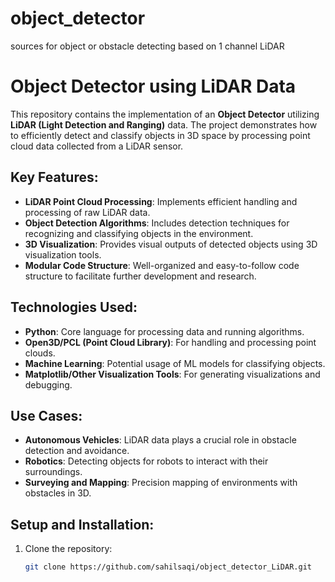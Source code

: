 # object_detector
sources for object or obstacle detecting based on 1 channel LiDAR
# Object Detector using LiDAR Data

This repository contains the implementation of an **Object Detector** utilizing **LiDAR (Light Detection and Ranging)** data. The project demonstrates how to efficiently detect and classify objects in 3D space by processing point cloud data collected from a LiDAR sensor.

## Key Features:
- **LiDAR Point Cloud Processing**: Implements efficient handling and processing of raw LiDAR data.
- **Object Detection Algorithms**: Includes detection techniques for recognizing and classifying objects in the environment.
- **3D Visualization**: Provides visual outputs of detected objects using 3D visualization tools.
- **Modular Code Structure**: Well-organized and easy-to-follow code structure to facilitate further development and research.
  
## Technologies Used:
- **Python**: Core language for processing data and running algorithms.
- **Open3D/PCL (Point Cloud Library)**: For handling and processing point clouds.
- **Machine Learning**: Potential usage of ML models for classifying objects.
- **Matplotlib/Other Visualization Tools**: For generating visualizations and debugging.

## Use Cases:
- **Autonomous Vehicles**: LiDAR data plays a crucial role in obstacle detection and avoidance.
- **Robotics**: Detecting objects for robots to interact with their surroundings.
- **Surveying and Mapping**: Precision mapping of environments with obstacles in 3D.

## Setup and Installation:
1. Clone the repository:
   ```bash
   git clone https://github.com/sahilsaqi/object_detector_LiDAR.git
